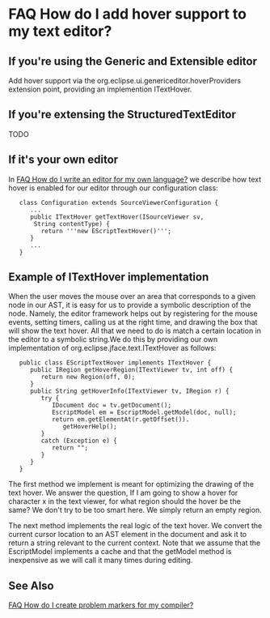 

FAQ How do I add hover support to my text editor?
=================================================


If you're using the Generic and Extensible editor
-------------------------------------------------

Add hover support via the org.eclipse.ui.genericeditor.hoverProviders extension point, providing an implemention ITextHover.

If you're extensing the StructuredTextEditor
--------------------------------------------

TODO

If it's your own editor
-----------------------

In [FAQ How do I write an editor for my own language?](./FAQ_How_do_I_write_an_editor_for_my_own_language.md "FAQ How do I write an editor for my own language?") we describe how text hover is enabled for our editor through our configuration class:

 

       class Configuration extends SourceViewerConfiguration {
          ...
          public ITextHover getTextHover(ISourceViewer sv, 
           String contentType) {
             return '''new EScriptTextHover()''';
          }
          ...
       }

Example of ITextHover implementation
------------------------------------

When the user moves the mouse over an area that corresponds to a given node in our AST, it is easy for us to provide a symbolic description of the node. Namely, the editor framework helps out by registering for the mouse events, setting timers, calling us at the right time, and drawing the box that will show the text hover. All that we need to do is match a certain location in the editor to a symbolic string.We do this by providing our own implementation of org.eclipse.jface.text.ITextHover as follows:

 

       public class EScriptTextHover implements ITextHover {
          public IRegion getHoverRegion(ITextViewer tv, int off) {
             return new Region(off, 0);
          }
          public String getHoverInfo(ITextViewer tv, IRegion r) {
             try {
                IDocument doc = tv.getDocument();
                EscriptModel em = EscriptModel.getModel(doc, null);
                return em.getElementAt(r.getOffset()).
                   getHoverHelp();
             }
             catch (Exception e) {            
                return ""; 
             }
          }
       }

The first method we implement is meant for optimizing the drawing of the text hover. We answer the question, If I am going to show a hover for character x in the text viewer, for what region should the hover be the same? We don't try to be too smart here. We simply return an empty region.

The next method implements the real logic of the text hover. We convert the current cursor location to an AST element in the document and ask it to return a string relevant to the current context. Note that we assume that the EscriptModel implements a cache and that the getModel method is inexpensive as we will call it many times during editing.

  

See Also
--------

[FAQ How do I create problem markers for my compiler?](./FAQ_How_do_I_create_problem_markers_for_my_compiler.md "FAQ How do I create problem markers for my compiler?")

